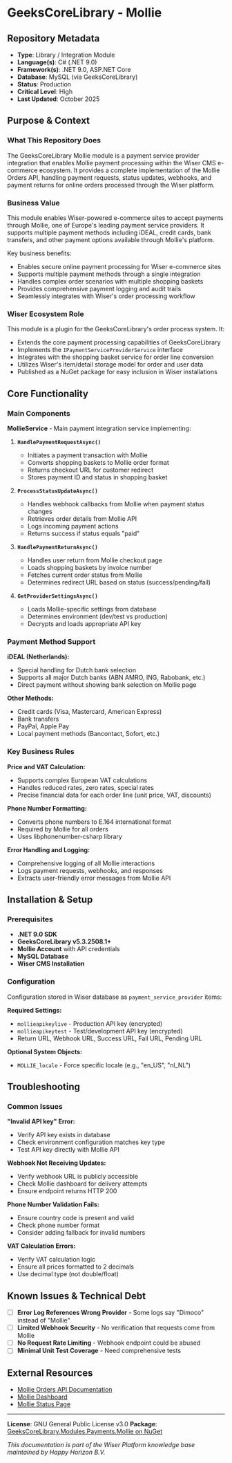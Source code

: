 # GeeksCoreLibrary - Mollie

## Repository Metadata
- **Type**: Library / Integration Module
- **Language(s)**: C# (.NET 9.0)
- **Framework(s)**: .NET 9.0, ASP.NET Core
- **Database**: MySQL (via GeeksCoreLibrary)
- **Status**: Production
- **Critical Level**: High
- **Last Updated**: October 2025

## Purpose & Context

### What This Repository Does
The GeeksCoreLibrary Mollie module is a payment service provider integration that enables Mollie payment processing within the Wiser CMS e-commerce ecosystem. It provides a complete implementation of the Mollie Orders API, handling payment requests, status updates, webhooks, and payment returns for online orders processed through the Wiser platform.

### Business Value
This module enables Wiser-powered e-commerce sites to accept payments through Mollie, one of Europe's leading payment service providers. It supports multiple payment methods including iDEAL, credit cards, bank transfers, and other payment options available through Mollie's platform.

Key business benefits:
- Enables secure online payment processing for Wiser e-commerce sites
- Supports multiple payment methods through a single integration
- Handles complex order scenarios with multiple shopping baskets
- Provides comprehensive payment logging and audit trails
- Seamlessly integrates with Wiser's order processing workflow

### Wiser Ecosystem Role
This module is a plugin for the GeeksCoreLibrary's order process system. It:
- Extends the core payment processing capabilities of GeeksCoreLibrary
- Implements the `IPaymentServiceProviderService` interface
- Integrates with the shopping basket service for order line conversion
- Utilizes Wiser's item/detail storage model for order and user data
- Published as a NuGet package for easy inclusion in Wiser installations

## Core Functionality

### Main Components

**MollieService** - Main payment integration service implementing:

1. **`HandlePaymentRequestAsync()`**
   - Initiates a payment transaction with Mollie
   - Converts shopping baskets to Mollie order format
   - Returns checkout URL for customer redirect
   - Stores payment ID and status in shopping basket

2. **`ProcessStatusUpdateAsync()`**
   - Handles webhook callbacks from Mollie when payment status changes
   - Retrieves order details from Mollie API
   - Logs incoming payment actions
   - Returns success if status equals "paid"

3. **`HandlePaymentReturnAsync()`**
   - Handles user return from Mollie checkout page
   - Loads shopping baskets by invoice number
   - Fetches current order status from Mollie
   - Determines redirect URL based on status (success/pending/fail)

4. **`GetProviderSettingsAsync()`**
   - Loads Mollie-specific settings from database
   - Determines environment (dev/test vs production)
   - Decrypts and loads appropriate API key

### Payment Method Support

**iDEAL (Netherlands):**
- Special handling for Dutch bank selection
- Supports all major Dutch banks (ABN AMRO, ING, Rabobank, etc.)
- Direct payment without showing bank selection on Mollie page

**Other Methods:**
- Credit cards (Visa, Mastercard, American Express)
- Bank transfers
- PayPal, Apple Pay
- Local payment methods (Bancontact, Sofort, etc.)

### Key Business Rules

**Price and VAT Calculation:**
- Supports complex European VAT calculations
- Handles reduced rates, zero rates, special rates
- Precise financial data for each order line (unit price, VAT, discounts)

**Phone Number Formatting:**
- Converts phone numbers to E.164 international format
- Required by Mollie for all orders
- Uses libphonenumber-csharp library

**Error Handling and Logging:**
- Comprehensive logging of all Mollie interactions
- Logs payment requests, webhooks, and responses
- Extracts user-friendly error messages from Mollie API

## Installation & Setup

### Prerequisites
- **.NET 9.0 SDK**
- **GeeksCoreLibrary v5.3.2508.1+**
- **Mollie Account** with API credentials
- **MySQL Database**
- **Wiser CMS Installation**

### Configuration

Configuration stored in Wiser database as `payment_service_provider` items:

**Required Settings:**
- `mollieapikeylive` - Production API key (encrypted)
- `mollieapikeytest` - Test/development API key (encrypted)
- Return URL, Webhook URL, Success URL, Fail URL, Pending URL

**Optional System Objects:**
- `MOLLIE_locale` - Force specific locale (e.g., "en_US", "nl_NL")

## Troubleshooting

### Common Issues

**"Invalid API key" Error:**
- Verify API key exists in database
- Check environment configuration matches key type
- Test API key directly with Mollie API

**Webhook Not Receiving Updates:**
- Verify webhook URL is publicly accessible
- Check Mollie dashboard for delivery attempts
- Ensure endpoint returns HTTP 200

**Phone Number Validation Fails:**
- Ensure country code is present and valid
- Check phone number format
- Consider adding fallback for invalid numbers

**VAT Calculation Errors:**
- Verify VAT calculation logic
- Ensure all prices formatted to 2 decimals
- Use decimal type (not double/float)

## Known Issues & Technical Debt

- [ ] **Error Log References Wrong Provider** - Some logs say "Dimoco" instead of "Mollie"
- [ ] **Limited Webhook Security** - No verification that requests come from Mollie
- [ ] **No Request Rate Limiting** - Webhook endpoint could be abused
- [ ] **Minimal Unit Test Coverage** - Need comprehensive tests

## External Resources

- [Mollie Orders API Documentation](https://docs.mollie.com/reference/v2/orders-api/overview)
- [Mollie Dashboard](https://www.mollie.com/dashboard)
- [Mollie Status Page](https://status.mollie.com/)

---

**License**: GNU General Public License v3.0
**Package**: [GeeksCoreLibrary.Modules.Payments.Mollie on NuGet](https://www.nuget.org/packages/GeeksCoreLibrary.Modules.Payments.Mollie/)

*This documentation is part of the Wiser Platform knowledge base maintained by Happy Horizon B.V.*
